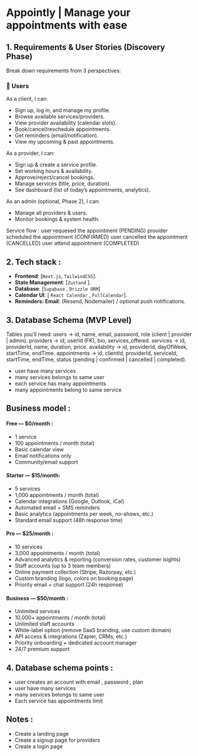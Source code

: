 # Appointly | Manage your appointments with ease 

## 1. Requirements & User Stories (Discovery Phase)
Break down requirements from 3 perspectives:

### 👤 Users
As a client, I can:

- Sign up, log in, and manage my profile.
- Browse available services/providers.
- View provider availability (calendar slots).
- Book/cancel/reschedule appointments.
- Get reminders (email/notification).
- View my upcoming & past appointments.

As a provider, I can:
- Sign up & create a service profile.
- Set working hours & availability.
- Approve/reject/cancel bookings.
- Manage services (title, price, duration).
- See dashboard (list of today’s appointments, analytics).

As an admin (optional, Phase 2), I can:

- Manage all providers & users.
- Monitor bookings & system health.

Service flow :
user requesed the appointment (PENDING)
provider scheduled the appointment (CONFIRMED)
user cancelled the appointment (CANCELLED)
user attend appointment (COMPLETED)

## 2. Tech stack :

- **Frontend**: [`Next.js`, `TailwindCSS`].
- **State Management**: [`Zustand` ].
- **Database**: [`Supabase` , `Drizzle ORM`]
- **Calendar UI**: [ `React Calendar` , `FullCalendar`].
- **Reminders: Email**: (Resend, Nodemailer) / optional push notifications.

## 3. Database Schema (MVP Level)

Tables you’ll need:
users → id, name, email, password, role (client | provider | admin).
providers → id, userId (FK), bio, services_offered.
services → id, providerId, name, duration, price.
availability → id, providerId, dayOfWeek, startTime, endTime.
appointments → id, clientId, providerId, serviceId, startTime, endTime, status (pending | confirmed | cancelled | completed).

- user have many services 
- many services belongs to same user
- each service has many appointments 
- many appointments belong to same service 


## Business model :
#### **Free — $0/month** :
- 1 service
- 100 appointments / month (total)
- Basic calendar view
- Email notifications only
- Community/email support

#### **Starter — $15/month**:
- 5 services
- 1,000 appointments / month (total)
- Calendar integrations (Google, Outlook, iCal)
- Automated email + SMS reminders
- Basic analytics (appointments per week, no-shows, etc.)
- Standard email support (48h response time)

#### **Pro — $25/month** :
- 10 services
- 3,000 appointments / month (total)
- Advanced analytics & reporting (conversion rates, customer isights)
- Staff accounts (up to 3 team members)
- Online payment collection (Stripe, Razorpay, etc.)
- Custom branding (logo, colors on booking page)
- Priority email + chat support (24h response)

#### **Business — $50/month** :
- Unlimited services
- 10,000+ appointments / month (total)
- Unlimited staff accounts
- White-label option (remove SaaS branding, use custom domain)
- API access & integrations (Zapier, CRMs, etc.)
- Priority onboarding + dedicated account manager
- 24/7 premium support

## 4. Database schema points :
- user creates an account with email , password , plan
- user have many services 
- many services belongs to same user
- Each service has appointments limit 

## **Notes :**
- Create a landing page 
- Create a signup page for providers
- Create a login page 